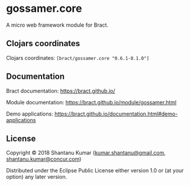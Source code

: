 # gossamer.core

A micro web framework module for Bract.


## Clojars coordinates

Clojars coordinates: `[bract/gossamer.core "0.6.1-0.1.0"]`

## Documentation

Bract documentation: https://bract.github.io/

Module documentation: https://bract.github.io/module/gossamer.html

Demo applications: https://bract.github.io/documentation.html#demo-applications


## License

Copyright © 2018 Shantanu Kumar (kumar.shantanu@gmail.com, shantanu.kumar@concur.com)

Distributed under the Eclipse Public License either version 1.0 or (at
your option) any later version.

